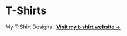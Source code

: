 # T-Shirts
My T-Shirt Designs : 
[**Visit my t-shirt website →**](https://peburke.github.io/T-Shirts)
